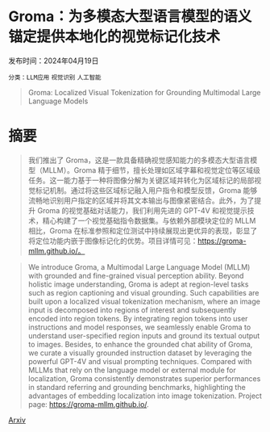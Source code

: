 # Groma：为多模态大型语言模型的语义锚定提供本地化的视觉标记化技术

发布时间：2024年04月19日

`分类：LLM应用` `视觉识别` `人工智能`

> Groma: Localized Visual Tokenization for Grounding Multimodal Large Language Models

# 摘要

> 我们推出了 Groma，这是一款具备精确视觉感知能力的多模态大型语言模型（MLLM）。Groma 精于细节，擅长处理如区域字幕和视觉定位等区域级任务。这一能力基于一种将图像分解为关键区域并转化为区域标记的局部视觉标记机制。通过将这些区域标记融入用户指令和模型反馈，Groma 能够流畅地识别用户指定的区域并将其文本输出与图像紧密结合。此外，为了提升 Groma 的视觉基础对话能力，我们利用先进的 GPT-4V 和视觉提示技术，精心构建了一个视觉基础指令数据集。与依赖外部模块定位的 MLLM 相比，Groma 在标准参照和定位测试中持续展现出更优异的表现，彰显了将定位功能内嵌于图像标记化的优势。项目详情可见：https://groma-mllm.github.io/。

> We introduce Groma, a Multimodal Large Language Model (MLLM) with grounded and fine-grained visual perception ability. Beyond holistic image understanding, Groma is adept at region-level tasks such as region captioning and visual grounding. Such capabilities are built upon a localized visual tokenization mechanism, where an image input is decomposed into regions of interest and subsequently encoded into region tokens. By integrating region tokens into user instructions and model responses, we seamlessly enable Groma to understand user-specified region inputs and ground its textual output to images. Besides, to enhance the grounded chat ability of Groma, we curate a visually grounded instruction dataset by leveraging the powerful GPT-4V and visual prompting techniques. Compared with MLLMs that rely on the language model or external module for localization, Groma consistently demonstrates superior performances in standard referring and grounding benchmarks, highlighting the advantages of embedding localization into image tokenization. Project page: https://groma-mllm.github.io/.

[Arxiv](https://arxiv.org/abs/2404.13013)